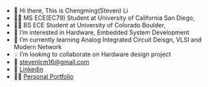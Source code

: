 - 👋 Hi there, This is Chengming(Steven) Li
- :man_student: MS ECE(EC79) Student at University of California San Diego,
- :man_student: BS ECE Student at University of Colorado Boulder,
- 👀 I’m interested in Hardware, Embedded System Development
- 🌱 I’m currently learning Analog Integrated Circuit Deisgn, VLSI and Modern Network 
- :bulb: I’m looking to collaborate on Hardware design project
- :email: stevenlcm16@gmail.com
- :santa: [Linkedin](linkedin.com/in/chengming-li-425575226)
- :superhero_man: [Personal Portfolio](sites.google.com/colorado.edu/chengming-li/home)

<!---
stevenli518/stevenli518 is a ✨ special ✨ repository because its `README.md` (this file) appears on your GitHub profile.
You can click the Preview link to take a look at your changes.
--->
